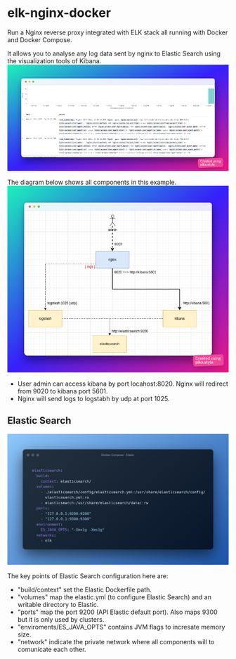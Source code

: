 # elk-nginx-docker
Run a Nginx reverse proxy integrated with ELK stack all running with Docker and Docker Compose. 

It allows you to analyse any log data sent by nginx to Elastic Search using the visualization tools of Kibana.
![alt text](./images/kibana.png)

The diagram below shows all components in this example.
![alt text](./images/diagram.png)
- User admin can access kibana by port locahost:8020. Nginx will redirect from 9020 to kibana port 5601.
- Nginx will send logs to logstabh by udp at port 1025.

## Elastic Search
![alt text](./images/elastic_search.png)

The key points of Elastic Search configuration here are:
- "build/context" set the Elastic Dockerfile path.
- "volumes" map the elastic.yml (to configure Elastic Search) and an writable directory to Elastic. 
- "ports" map the port 9200 (API Elastic default port). Also maps 9300 but it is only used by clusters.
- "enviroments/ES_JAVA_OPTS" contains JVM flags to incresate memory size.
- "network" indicate the private network where all components will to comunicate each other.